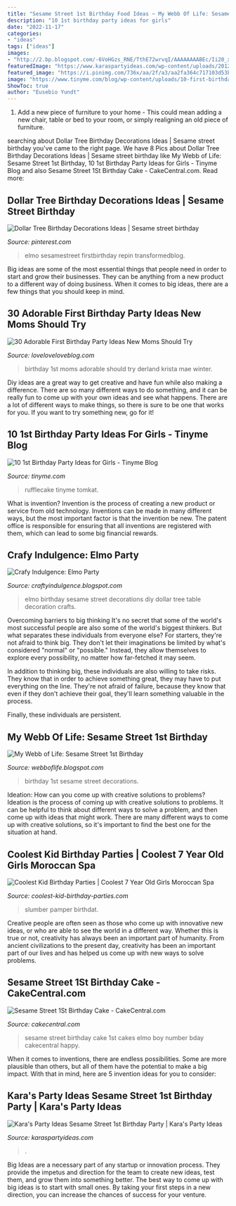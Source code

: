 ```yaml
---
title: "Sesame Street 1st Birthday Food Ideas ~ My Webb Of Life: Sesame Street 1st Birthday"
description: "10 1st birthday party ideas for girls"
date: "2022-11-17"
categories:
- "ideas"
tags: ["ideas"]
images:
- "http://2.bp.blogspot.com/-6VoHGzs_RNE/TthE72wrvqI/AAAAAAAABEc/Ii20_xMix2o/s1600/IMG_0614.JPG"
featuredImage: "https://www.karaspartyideas.com/wp-content/uploads/2012/05/0042_BB_600x900.jpg"
featured_image: "https://i.pinimg.com/736x/aa/2f/a3/aa2fa364c717103d53b54758928216b2.jpg"
image: "https://www.tinyme.com/blog/wp-content/uploads/10-first-birthday-party-ideas-for-girls/10-First-Birthday-Party-Ideas-for-Girls-9.jpg"
ShowToc: true
author: "Eusebio Yundt"
---
```



1. Add a new piece of furniture to your home - This could mean adding a new chair, table or bed to your room, or simply realigning an old piece of furniture.

	

		
searching about Dollar Tree Birthday Decorations Ideas | Sesame street birthday you've came to the right page. We have 8 Pics about Dollar Tree Birthday Decorations Ideas | Sesame street birthday like My Webb of Life: Sesame Street 1st Birthday, 10 1st Birthday Party Ideas for Girls - Tinyme Blog and also Sesame Street 1St Birthday Cake - CakeCentral.com. Read more:
		
    
## Dollar Tree Birthday Decorations Ideas | Sesame Street Birthday

<img loading=lazy src="https://i.pinimg.com/736x/aa/2f/a3/aa2fa364c717103d53b54758928216b2.jpg" onerror="this.onerror=null;this.src='https://tse4.mm.bing.net/th?id=OIP.U97cG8U8Vm058hsPa6iHGgHaJ3&amp;pid=15.1';" alt="Dollar Tree Birthday Decorations Ideas | Sesame street birthday">

_Source: pinterest.com_

>elmo sesamestreet firstbirthday repin transformedblog. 

	

Big ideas are some of the most essential things that people need in order to start and grow their businesses. They can be anything from a new product to a different way of doing business. When it comes to big ideas, there are a few things that you should keep in mind. 

    
## 30 Adorable First Birthday Party Ideas New Moms Should Try

<img loading=lazy src="https://1.bp.blogspot.com/-3X0NtVFY2T8/WK9cjYslhAI/AAAAAAAASI8/kuv31uGliD8dv7tglqcvfEnS7Az_CCMvgCEw/s1600/first%2Bbirthday%2Bparty%2Bideas%2B15.jpg" onerror="this.onerror=null;this.src='https://tse4.mm.bing.net/th?id=OIP.w_HDfWD0apwLm57GOSoTEgHaLH&amp;pid=15.1';" alt="30 Adorable First Birthday Party Ideas New Moms Should Try">

_Source: loveloveloveblog.com_

>birthday 1st moms adorable should try derland krista mae winter. 

	

Diy ideas are a great way to get creative and have fun while also making a difference. There are so many different ways to do something, and it can be really fun to come up with your own ideas and see what happens. There are a lot of different ways to make things, so there is sure to be one that works for you. If you want to try something new, go for it!

    
## 10 1st Birthday Party Ideas For Girls - Tinyme Blog

<img loading=lazy src="https://www.tinyme.com/blog/wp-content/uploads/10-first-birthday-party-ideas-for-girls/10-First-Birthday-Party-Ideas-for-Girls-9.jpg" onerror="this.onerror=null;this.src='https://tse4.mm.bing.net/th?id=OIP.rWbTayHthDh5XT--bjHKEwAAAA&amp;pid=15.1';" alt="10 1st Birthday Party Ideas for Girls - Tinyme Blog">

_Source: tinyme.com_

>rufflecake tinyme tomkat. 

	

What is invention?
Invention is the process of creating a new product or service from old technology. Inventions can be made in many different ways, but the most important factor is that the invention be new. 
The patent office is responsible for ensuring that all inventions are registered with them, which can lead to some big financial rewards.

    
## Crafy Indulgence: Elmo Party

<img loading=lazy src="http://2.bp.blogspot.com/-6VoHGzs_RNE/TthE72wrvqI/AAAAAAAABEc/Ii20_xMix2o/s1600/IMG_0614.JPG" onerror="this.onerror=null;this.src='https://tse3.mm.bing.net/th?id=OIP.vVOWUv1_6R3FoxSlPPCZ3gHaFD&amp;pid=15.1';" alt="Crafy Indulgence: Elmo Party">

_Source: craftyindulgence.blogspot.com_

>elmo birthday sesame street decorations diy dollar tree table decoration crafts. 

	

Overcoming barriers to big thinking
It's no secret that some of the world's most successful people are also some of the world's biggest thinkers. But what separates these individuals from everyone else?
For starters, they're not afraid to think big. They don't let their imaginations be limited by what's considered "normal" or "possible." Instead, they allow themselves to explore every possibility, no matter how far-fetched it may seem.

In addition to thinking big, these individuals are also willing to take risks. They know that in order to achieve something great, they may have to put everything on the line. They're not afraid of failure, because they know that even if they don't achieve their goal, they'll learn something valuable in the process.

 Finally, these individuals are persistent.

    
## My Webb Of Life: Sesame Street 1st Birthday

<img loading=lazy src="http://1.bp.blogspot.com/-gNyXd48CeDA/T282-cLfcaI/AAAAAAAAABc/JkCUdZqvx64/w1200-h630-p-k-no-nu/1st-birthday-party-theme-decorations.jpg" onerror="this.onerror=null;this.src='https://tse3.mm.bing.net/th?id=OIP.vWx0a9n9jh11orDoo7F68AHaDv&amp;pid=15.1';" alt="My Webb of Life: Sesame Street 1st Birthday">

_Source: webboflife.blogspot.com_

>birthday 1st sesame street decorations. 

	

Ideation: How can you come up with creative solutions to problems?
Ideation is the process of coming up with creative solutions to problems. It can be helpful to think about different ways to solve a problem, and then come up with ideas that might work. There are many different ways to come up with creative solutions, so it's important to find the best one for the situation at hand.

    
## Coolest Kid Birthday Parties | Coolest 7 Year Old Girls Moroccan Spa

<img loading=lazy src="http://www.coolest-kid-birthday-parties.com/files/2017/01/coolest-7-year-old-girls-moroccan-spa-birthday-party-21544541.jpg" onerror="this.onerror=null;this.src='https://tse2.mm.bing.net/th?id=OIP.vP13PO37xdRDH1N6KVbjvgAAAA&amp;pid=15.1';" alt="Coolest Kid Birthday Parties | Coolest 7 Year Old Girls Moroccan Spa">

_Source: coolest-kid-birthday-parties.com_

>slumber pamper birthdat. 

	

Creative people are often seen as those who come up with innovative new ideas, or who are able to see the world in a different way. Whether this is true or not, creativity has always been an important part of humanity. From ancient civilizations to the present day, creativity has been an important part of our lives and has helped us come up with new ways to solve problems.

    
## Sesame Street 1St Birthday Cake - CakeCentral.com

<img loading=lazy src="https://cdn001.cakecentral.com/gallery/2015/03/900_850243nFQ8_sesame-street-1st-birthday-cake.jpg" onerror="this.onerror=null;this.src='https://tse1.mm.bing.net/th?id=OIP.ReLHwGwg9k4snzEVEQKDswHaLG&amp;pid=15.1';" alt="Sesame Street 1St Birthday Cake - CakeCentral.com">

_Source: cakecentral.com_

>sesame street birthday cake 1st cakes elmo boy number bday cakecentral happy. 

	

When it comes to inventions, there are endless possibilities. Some are more plausible than others, but all of them have the potential to make a big impact. With that in mind, here are 5 invention ideas for you to consider: 

    
## Kara&#039;s Party Ideas Sesame Street 1st Birthday Party | Kara&#039;s Party Ideas

<img loading=lazy src="https://www.karaspartyideas.com/wp-content/uploads/2012/05/0042_BB_600x900.jpg" onerror="this.onerror=null;this.src='https://tse4.mm.bing.net/th?id=OIP.ujNfAMHUC4Qc_P5Whw5NuQHaLH&amp;pid=15.1';" alt="Kara&#039;s Party Ideas Sesame Street 1st Birthday Party | Kara&#039;s Party Ideas">

_Source: karaspartyideas.com_

>. 

	

Big Ideas are a necessary part of any startup or innovation process. They provide the impetus and direction for the team to create new ideas, test them, and grow them into something better. The best way to come up with big ideas is to start with small ones. By taking your first steps in a new direction, you can increase the chances of success for your venture.

